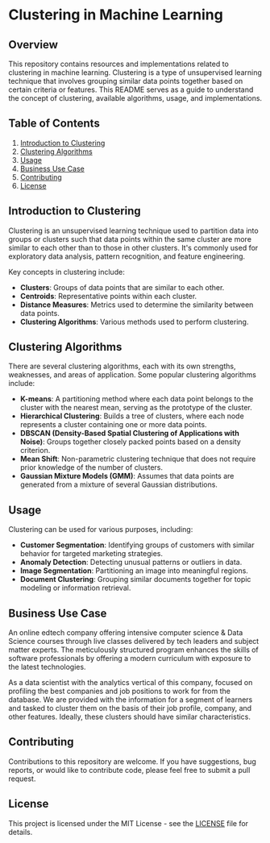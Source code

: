 # Clustering in Machine Learning

## Overview

This repository contains resources and implementations related to clustering in machine learning. Clustering is a type of unsupervised learning technique that involves grouping similar data points together based on certain criteria or features. This README serves as a guide to understand the concept of clustering, available algorithms, usage, and implementations.

## Table of Contents

1. [Introduction to Clustering](#introduction-to-clustering)
2. [Clustering Algorithms](#clustering-algorithms)
3. [Usage](#usage)
4. [Business Use Case](#business-use-case)
5. [Contributing](#contributing)
6. [License](#license)

## Introduction to Clustering

Clustering is an unsupervised learning technique used to partition data into groups or clusters such that data points within the same cluster are more similar to each other than to those in other clusters. It's commonly used for exploratory data analysis, pattern recognition, and feature engineering.

Key concepts in clustering include:

- **Clusters**: Groups of data points that are similar to each other.
- **Centroids**: Representative points within each cluster.
- **Distance Measures**: Metrics used to determine the similarity between data points.
- **Clustering Algorithms**: Various methods used to perform clustering.

## Clustering Algorithms

There are several clustering algorithms, each with its own strengths, weaknesses, and areas of application. Some popular clustering algorithms include:

- **K-means**: A partitioning method where each data point belongs to the cluster with the nearest mean, serving as the prototype of the cluster.
- **Hierarchical Clustering**: Builds a tree of clusters, where each node represents a cluster containing one or more data points.
- **DBSCAN (Density-Based Spatial Clustering of Applications with Noise)**: Groups together closely packed points based on a density criterion.
- **Mean Shift**: Non-parametric clustering technique that does not require prior knowledge of the number of clusters.
- **Gaussian Mixture Models (GMM)**: Assumes that data points are generated from a mixture of several Gaussian distributions.

## Usage

Clustering can be used for various purposes, including:

- **Customer Segmentation**: Identifying groups of customers with similar behavior for targeted marketing strategies.
- **Anomaly Detection**: Detecting unusual patterns or outliers in data.
- **Image Segmentation**: Partitioning an image into meaningful regions.
- **Document Clustering**: Grouping similar documents together for topic modeling or information retrieval.

## Business Use Case

An online edtech company offering intensive computer science & Data Science courses through live classes delivered by tech leaders and subject matter experts. The meticulously structured program enhances the skills of software professionals by offering a modern curriculum with exposure to the latest technologies.

As a data scientist with the analytics vertical of this company, focused on profiling the best companies and job positions to work for from the database. We are provided with the information for a segment of learners and tasked to cluster them on the basis of their job profile, company, and other features. Ideally, these clusters should have similar characteristics.


## Contributing

Contributions to this repository are welcome. If you have suggestions, bug reports, or would like to contribute code, please feel free to submit a pull request.

## License

This project is licensed under the MIT License - see the [LICENSE](LICENSE) file for details.
